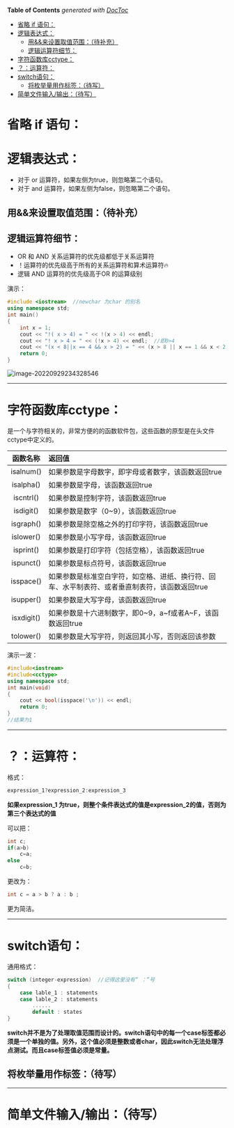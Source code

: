 <!-- START doctoc generated TOC please keep comment here to allow auto update -->
<!-- DON'T EDIT THIS SECTION, INSTEAD RE-RUN doctoc TO UPDATE -->
**Table of Contents**  *generated with [DocToc](https://github.com/thlorenz/doctoc)*

- [省略 if 语句：](#%E7%9C%81%E7%95%A5-if-%E8%AF%AD%E5%8F%A5)
- [逻辑表达式：](#%E9%80%BB%E8%BE%91%E8%A1%A8%E8%BE%BE%E5%BC%8F)
  - [用&&来设置取值范围：（待补充）](#%E7%94%A8%E6%9D%A5%E8%AE%BE%E7%BD%AE%E5%8F%96%E5%80%BC%E8%8C%83%E5%9B%B4%E5%BE%85%E8%A1%A5%E5%85%85)
  - [逻辑运算符细节：](#%E9%80%BB%E8%BE%91%E8%BF%90%E7%AE%97%E7%AC%A6%E7%BB%86%E8%8A%82)
- [字符函数库cctype：](#%E5%AD%97%E7%AC%A6%E5%87%BD%E6%95%B0%E5%BA%93cctype)
- [？：运算符：](#%E8%BF%90%E7%AE%97%E7%AC%A6)
- [switch语句：](#switch%E8%AF%AD%E5%8F%A5)
  - [将枚举量用作标签：（待写）](#%E5%B0%86%E6%9E%9A%E4%B8%BE%E9%87%8F%E7%94%A8%E4%BD%9C%E6%A0%87%E7%AD%BE%E5%BE%85%E5%86%99)
- [简单文件输入/输出：（待写）](#%E7%AE%80%E5%8D%95%E6%96%87%E4%BB%B6%E8%BE%93%E5%85%A5%E8%BE%93%E5%87%BA%E5%BE%85%E5%86%99)

<!-- END doctoc generated TOC please keep comment here to allow auto update -->



# 省略 if 语句：

# 逻辑表达式：

+ 对于 or 运算符，如果左侧为true，则忽略第二个语句。
+ 对于 and 运算符，如果左侧为false，则忽略第二个语句。



## 用&&来设置取值范围：（待补充）



## 逻辑运算符细节：

+ OR 和 AND 关系运算符的优先级都低于关系运算符
+ ！运算符的优先级高于所有的关系运算符和算术运算符:fire:
+ 逻辑 AND 运算符的优先级高于OR 的运算级别

演示：

```c++
#include <iostream>  //newchar 为char 的别名
using namespace std;
int main()
{
    int x = 1;
    cout << "!( x > 4) = " << !(x > 4) << endl;
    cout << "! x > 4 = " << (!x > 4) << endl;  //即0>4
    cout << "(x < 8||x == 4 && x > 2) = " << (x > 8 || x == 1 && x < 2) << endl;
    return 0;
}
```

![image-20220929234328546](https://cdn.jsdelivr.net/gh/firmiyao/Picture/img/202209292343567.png)

***

# 字符函数库cctype：

是一个与字符相关的，非常方便的的函数软件包，这些函数的原型是在头文件cctype中定义的。

|  函数名称  | 返回值                                                       |
| :--------: | :----------------------------------------------------------- |
| isalnum()  | 如果参数是字母数字，即字母或者数字，该函数返回true           |
| isalpha()  | 如果参数是字母，该函数返回true                               |
| iscntrl()  | 如果参数是控制字符，该函数返回true                           |
| isdigit()  | 如果参数是数字（0~9），该函数返回true                        |
| isgraph()  | 如果参数是除空格之外的打印字符，该函数返回true               |
| islower()  | 如果参数是小写字母，该函数返回true                           |
| isprint()  | 如果参数是打印字符（包括空格），该函数返回true               |
| ispunct()  | 如果参数是标点符号，该函数返回true                           |
| isspace()  | 如果参数是标准空白字符，如空格、进纸、换行符、回车、水平制表符、或者垂直制表符，该函数返回true |
| isupper()  | 如果参数是大写字母，该函数返回true                           |
| isxdigit() | 如果参数是十六进制数字，即0~9，a~f或者A~F，该函数返回true    |
| tolower()  | 如果参数是大写字符，则返回其小写，否则返回该参数             |

演示一波：

```c++
#include<iostream>
#include<cctype>
using namespace std;
int main(void)
{
    cout << bool(isspace('\n')) << endl;
    return 0;
}
//结果为1
```

***



# ？：运算符：

格式：

```c++
expression_1?expression_2:expression_3
```

**如果expression_1 为true，则整个条件表达式的值是expression_2的值，否则为第三个表达式的值**

可以把：

```c++
int c;
if(a>b)
	c=a;
else
	c=b;
```

更改为：

```c++
int c = a > b ? a : b ;
```

更为简洁。

***

# switch语句：

通用格式：

```c++
switch (integer-expression)  //记得这里没有“ ：”号
{
    case lable_1 : statements
    case lable_2 : statements
        ......
        default : states
}
```

**switch并不是为了处理取值范围而设计的。switch语句中的每一个case标签都必须是一个单独的值。另外，这个值必须是整数或者char，因此switch无法处理浮点测试。而且case标签值必须是常量。**

## 将枚举量用作标签：（待写）



***

# 简单文件输入/输出：（待写）



